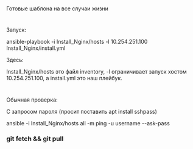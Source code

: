 #
Готовые шаблона на все случаи жизни
#
Запуск:

ansible-playbook -i Install_Nginx/hosts -l 10.254.251.100 Install_Nginx/install.yml

Здесь:

Install_Nginx/hosts это файл inventory, -l ограничивает запуск хостом 10.254.251.100,
а install.yml это наш плейбук.
#
Обычная проверка:

С запросом пароля (просит поставить apt install sshpass)

ansible -i Install_Nginx/hosts all -m ping -u username --ask-pass

### git fetch && git pull
